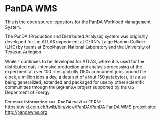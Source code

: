 PanDA WMS
=========

This is the open source repository for the PanDA Workload Management System.

The PanDA (Production and Distributed Analysis) system was originally developed for the ATLAS experiment at CERN's Large Hadron Collider (LHC) by teams at Brookhaven National Laboratory and the University of Texas at Arlington. 

While it continues to be developed for ATLAS, where it is used for the distributed data-intensive production and analysis processing of the experiment at over 100 sites globally (150k concurrent jobs around the clock, a million jobs a day, a data set of about 150 petabytes), it is also being generalized, extended and packaged for use by other scientific communities through the BigPanDA project supported by the US Department of Energy.

For more information see:
PanDA twiki at CERN: https://twiki.cern.ch/twiki/bin/view/PanDA/PanDA
PanDA WMS project site: http://pandawms.org
